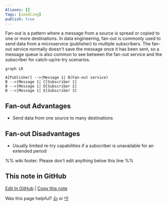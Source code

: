 ```yaml
---
Aliases: []
Tags: [seedling]
publish: true
---
```


Fan-out is a pattern where a message from a source is spread or copied to one or more destinations. In data engineering, fan-out is commonly used to send data from a microservice (publisher) to multiple subscribers. The fan-out service normally doesn't save the message once it has been sent, so a message queue is also common to see between the fan-out service and the subscriber for catch-up/re-try scenarios.

```mermaid
graph LR

A[Publisher] -->|Message 1| B(Fan-out service)
B -->|Message 1| C[Subscriber 1]
B -->|Message 1| D[Subscriber 2]
B -->|Message 1| E[Subscriber 3]
```

## Fan-out Advantages

- Send data from one source to many destinations

## Fan-out Disadvantages

- Usually limited re-try capabilities if a subscriber is unavailable for an extended period

%% wiki footer: Please don't edit anything below this line %%

## This note in GitHub

<span class="git-footer">[Edit In GitHub](https://github.dev/data-engineering-community/data-engineering-wiki/blob/main/Concepts/Fan-out.md "git-hub-edit-note") | [Copy this note](https://raw.githubusercontent.com/data-engineering-community/data-engineering-wiki/main/Concepts/Fan-out.md "git-hub-copy-note")</span>

<span class="git-footer">Was this page helpful?
[👍](https://tally.so/r/3jZ8D4?rating=Yes&url=https://dataengineering.wiki/Concepts/Fan-out) or [👎](https://tally.so/r/3jZ8D4?rating=No&url=https://dataengineering.wiki/Concepts/Fan-out)</span>

